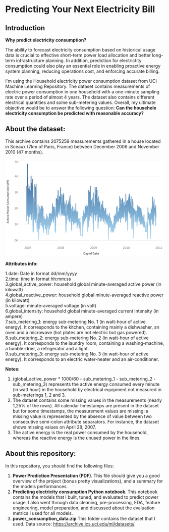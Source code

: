 # Predicting Your Next Electricity Bill 
## Introduction

**Why predict electricity consumption?**

The ability to forecast electricity consumption based on historical usage data is crucial to effective short-term power load allocation and better long-term infrastructure planning. In addition, prediction for electrictity consumption could also play an essential role in enabling proactive energy system planning, reducing operations cost, and enforcing accurate billing.

I'm using the Household electricity power consumption dataset from UCI Machine Learning Repository. The dataset contains measurements of electric power consumption in one household with a one-minute sampling rate over a period of almost 4 years. The dataset also contains different electrical quantities and some sub-metering values. Overall, my ultimate objective would be to answer the following question: **Can the househole electricity consumption be predicted with reasonable accuracy?**

## About the dataset:
This archive contains 2075259 measurements gathered in a house located in Sceaux (7km of Paris, France) between December 2006 and November 2010 (47 months).

![TS png](https://github.com/mnnguyen2/power-prediction/blob/master/power%20TS.png)

**Attributes info:** <br>

1.date: Date in format dd/mm/yyyy <br>
2.time: time in format hh:mm:ss <br>
3.global_active_power: household global minute-averaged active power (in kilowatt) <br>
4.global_reactive_power: household global minute-averaged reactive power (in kilowatt) <br>
5.voltage: minute-averaged voltage (in volt) <br>
6.global_intensity: household global minute-averaged current intensity (in ampere) <br>
7.sub_metering_1: energy sub-metering No. 1 (in watt-hour of active energy). It corresponds to the kitchen, containing mainly a dishwasher, an oven and a microwave (hot plates are not electric but gas powered). <br>
8.sub_metering_2: energy sub-metering No. 2 (in watt-hour of active energy). It corresponds to the laundry room, containing a washing-machine, a tumble-drier, a refrigerator and a light. <br>
9.sub_metering_3: energy sub-metering No. 3 (in watt-hour of active energy). It corresponds to an electric water-heater and an air-conditioner. 

**Notes:**
1. (global_active_power * 1000/60 - sub_metering_1 - sub_metering_2 - sub_metering_3) represents the active energy consumed every minute (in watt hour) in the household by electrical equipment not measured in sub-meterings 1, 2 and 3.
2. The dataset contains some missing values in the measurements (nearly 1,25% of the rows). All calendar timestamps are present in the dataset but for some timestamps, the measurement values are missing: a missing value is represented by the absence of value between two consecutive semi-colon attribute separators. For instance, the dataset shows missing values on April 28, 2007.
3. The active energy is the real power consumed by the household, whereas the reactive energy is the unused power in the lines.

## About this repository: 
In this repository, you should find the following files:
1. **Power Prediction Presentation (PDF)**. This file should give you a good overview of the project (bonus pretty visualizations), and a summary for the models performances.
2. **Predicting electricity consumption Python notebook**. This notebook contains the models that I built, tuned, and evaluated to predict power usage. I also went through data cleaning, pre-processing, EDA, feature engineering, model preparation, and discussed about the evaluation metrics I used for all models.  
3. **power_consumption_data.zip** This folder contains the dataset that I used. Data source: https://archive.ics.uci.edu/ml/datasets/
